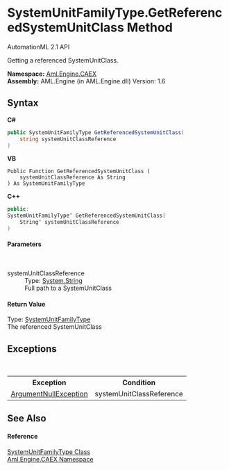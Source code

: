 # SystemUnitFamilyType.GetReferencedSystemUnitClass Method 
AutomationML 2.1 API 

Getting a referenced SystemUnitClass.

**Namespace:**&nbsp;<a href="N_Aml_Engine_CAEX">Aml.Engine.CAEX</a><br />**Assembly:**&nbsp;AML.Engine (in AML.Engine.dll) Version: 1.6

## Syntax

**C#**<br />
``` C#
public SystemUnitFamilyType GetReferencedSystemUnitClass(
	string systemUnitClassReference
)
```

**VB**<br />
``` VB
Public Function GetReferencedSystemUnitClass ( 
	systemUnitClassReference As String
) As SystemUnitFamilyType
```

**C++**<br />
``` C++
public:
SystemUnitFamilyType^ GetReferencedSystemUnitClass(
	String^ systemUnitClassReference
)
```


#### Parameters
&nbsp;<dl><dt>systemUnitClassReference</dt><dd>Type: <a href="https://docs.microsoft.com/dotnet/api/system.string" target="_parent" rel="noopener noreferrer">System.String</a><br />Full path to a SystemUnitClass</dd></dl>

#### Return Value
Type: <a href="T_Aml_Engine_CAEX_SystemUnitFamilyType">SystemUnitFamilyType</a><br />The referenced SystemUnitClass

## Exceptions
&nbsp;<table><tr><th>Exception</th><th>Condition</th></tr><tr><td><a href="https://docs.microsoft.com/dotnet/api/system.argumentnullexception" target="_parent" rel="noopener noreferrer">ArgumentNullException</a></td><td>systemUnitClassReference</td></tr></table>

## See Also


#### Reference
<a href="T_Aml_Engine_CAEX_SystemUnitFamilyType">SystemUnitFamilyType Class</a><br /><a href="N_Aml_Engine_CAEX">Aml.Engine.CAEX Namespace</a><br />